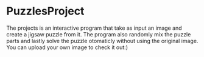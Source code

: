 # PuzzlesProject
The projects is an interactive program that take as input an image and create a jigsaw puzzle from it.
The program also randomly mix the puzzle parts and lastly solve the puzzle otomaticly without using the original image.
You can upload your own image to check it out:)
